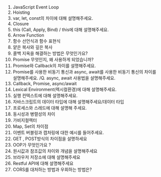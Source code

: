 1. JavaScript Event Loop
2. Hoisting
3. var, let, const의 차이에 대해 설명해주세요.
4. Closure
5. this (Call, Apply, Bind) / this에 대해 설명해주세요.
6. Arrow Function
7. 함수 선언식과 함수 표현식
8. 얕은 복사와 깊은 복사
9. 콜백 지옥을 해결하는 방법은 무엇인가요?
10. Promise 무엇인지, 왜 사용하게 되었습니까?
11. Promise와 Callback의 차이를 설명해주세요.
12. Promise를 사용한 비동기 통신과 async, await를 사용한 비동기 통신의 차이를 설명해주세요. /Q. async, await 사용법을 설명해주세요.
13. Callback, Promise, async/await
14. Lexical Environment(렉시컬환경)에 대해 설명해주세요.
15. 실행 컨텍스트에 대해 설명해주세요.
16. 자바스크립트의 데이터 타입에 대해 설명해주세요/데이터 타입
17. 프로세스와 스레드에 대해 설명해 주세요.
18. 동시성과 병렬성의 차이
19. 가비지컬렉터
20. Map, Set의 차이점
21. 이벤트 버블링과 캡처링에 대한 예시를 들어주세요.
22. GET , POST방식의 차이점을 설명하세요
23. OOP가 무엇인가요 ?
24. 원시값과 참조값의 차이와 개념을 설명해주세요
25. 브라우저 저장소에 대해 설명해주세요
26. Restful API에 대해 설명해주세요
27. CORS를 대처하는 방법과 우회하는 방법은?
